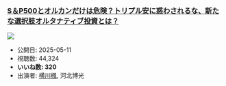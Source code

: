 ### [S＆P500とオルカンだけは危険？トリプル安に惑わされるな、新たな選択肢オルタナティブ投資とは？](https://www.youtube.com/watch?v=ew0Qj-tINYE)
[![](https://img.youtube.com/vi/ew0Qj-tINYE/sddefault.jpg)](https://www.youtube.com/watch?v=ew0Qj-tINYE)
-   公開日: 2025-05-11
-   視聴数: 44,324
-   **いいね数: 320**
-   出演者: [横川楓](/rehacq_fan/people/横川楓 "wikilink"), 河北博光
